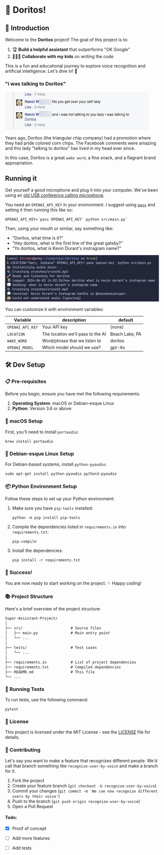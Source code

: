 # 🤖 Doritos! 

## 🚀 Introduction

Welcome to the **Doritos** project! The goal of this project is to:

1. 🏆 **Build a helpful assistant** that outperforms "OK Google"
2. 👨‍👩‍👧 **Collaborate with my kids** on writing the code

This is a fun and educational journey to explore voice recognition and artificial intelligence. Let's dive in! 🌊

### "i was talking to Doritos"

![I just want to talk to doritos](lore/doritos.png)

Years ago, Doritos (the triangular chip company) had a promotion where they had pride colored corn chips. The Facebook comments were amazing and this lady "talking to doritos" has lived in my head ever since. 

In this case, Doritos is a great `wake word`, a fine snack, and a flagrant brand appropriation.


## Running it

Get yourself a good microphone and plug it into your computer. We've been using an [old USB conference calling microphone](https://amzn.to/4cmx65Z).

You need an `OPENAI_API_KEY` in your environment. I suggest using [`pass`](https://www.passwordstore.org/) and setting it then running this like so:

``` shell
OPENAI_API_KEY=`pass OPENAI_API_KEY` python src/main.py`
```

Then, using your mouth or similar, say something like:

 - "Doritos, what time is it?" 
 - "Hey doritos, what is the first line of the great gatsby?"
 - "Yo doritos, what is Kevin Durant's instragram name?"

![What is KD's insta handle?](lore/usage1.png)

You can customize it with environment variables:

| Variable         | description                       | default        |
|------------------|-----------------------------------|----------------|
| `OPENAI_API_KEY` | Your API key                      | (none)         |
| `LOCATION`       | The location we'll pass to the AI | Beach Lake, PA |
| `WAKE_WORD`      | Word/phrase that we listen to     | doritos        |
| `OPENAI_MODEL`   | Which model should we use?        | gpt-4o         |


## 🛠️ Dev Setup

### 📋 Pre-requisites

Before you begin, ensure you have met the following requirements:

1. **Operating System**: macOS or Debian-esque Linux
2. **Python**: Version 3.6 or above

### 🍎 macOS Setup

First, you'll need to install `portaudio`:

```shell
brew install portaudio
```

### 🐧 Debian-esque Linux Setup

For Debian-based systems, install `python-pyaudio`:

```shell
sudo apt-get install python-pyaudio python3-pyaudio
```

### 📦 Python Environment Setup

Follow these steps to set up your Python environment:

1. Make sure you have `pip-tools` installed:
   
    ```shell
    python -m pip install pip-tools
    ```

2. Compile the dependencies listed in `requirements.in` into `requirements.txt`:

    ```shell
    pip-compile
    ```

3. Install the dependencies:

    ```shell
    pip install -r requirements.txt
    ```

### 🎉 Success!

You are now ready to start working on the project. ✨ Happy coding!

### 📚 Project Structure

Here's a brief overview of the project structure:

```
Super-Assistant-Project/
│
├── src/                      # Source files
│   ├── main.py               # Main entry point
│   └── ...
│
├── tests/                    # Test cases
│   └── ...
│
├── requirements.in           # List of project dependencies
├── requirements.txt          # Compiled dependencies
├── README.md                 # This file
└── ...
```

### 🧪 Running Tests

To run tests, use the following command:

```shell
pytest
```

### 📄 License

This project is licensed under the MIT License - see the [LICENSE](LICENSE) file for details.

### 🤝 Contributing

Let's say you want to make a feature that recognizes different
people. We'd call that branch something like `recognize-user-by-voice`
and make a branch for it.

1. Fork the project
2. Create your feature branch (`git checkout -b recognize-user-by-voice`)
3. Commit your changes (`git commit -m 'We can now recognize different users by their voice'`)
4. Push to the branch (`git push origin recognize-user-by-voice`)
5. Open a Pull Request


#### Todo: 

- [x] Proof of concept
- [ ] Add more features
- [ ] Add tests





